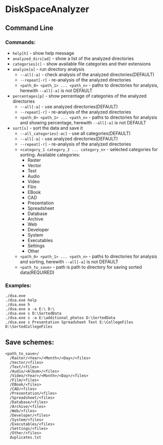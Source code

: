 # DiskSpaceAnalyzer

## Command Line
### Commands:
- `help[h]` - show help message
- `analyzed_dirs[ad]` - show a list of the analyzed directories
- `categories[c]` - show available file categories and their extensions
- `analyze[a]` - run directory analysis 
  - `--all[-a]` - check analysis of the analyzed directories(DEFAULT)
  - `--repeat[-r]` - re-analysis of the analyzed directories
  - `<path_0> <path_1> ... <path_n>` - paths to directories for analysis, herewith `--all[-a]` is not DEFAULT
- `percentages[p]` - show percentage of categories of the analyzed directories
  - `--all[-a]` - use analyzed directories(DEFAULT)
  - `--repeat[-r]` - re-analysis of the analyzed directories
  - `<path_0> <path_1> ... <path_n>` - paths to directories for analysis and showing percentage, herewith `--all[-a]` is not DEFAULT
- `sort[s]` - sort the data and save it
  - `--all_categories[-ac]` - use all categories(DEFAULT)
  - `--all[-a]` - use analyzed directories(DEFAULT)
  - `--repeat[-r]` - re-analysis of the analyzed directories
  - `<category_1 category_2 ... category_n>` - selected categories for sorting. Available categories:
    - Raster
    - Vector
    - Text
    - Audio
    - Video
    - Film
    - EBook
    - CAD
    - Presentation
    - Spreadsheet
    - Database
    - Archive
    - Web
    - Developer
    - System
    - Executables
    - Settings
    - Other
  - `<path_0> <path_1> ... <path_n>` - paths to directories for analysis and sorting, herewith `--all[-a]` is not DEFAULT
  -  `<path_to_save>` - path is path to directory for saving sorted data(REQUIRED)
### Examples:
```
./dsa.exe
./dsa.exe help
./dsa.exe h
./dsa.exe a -a E:\ D:\
./dsa.exe s D:\SortedData
./dsa.exe s -a E:\additional_photos D:\SortedData
./dsa.exe s Presentation Spreadsheet Text E:\CollegeFiles D:\SortedCollegeFiles
```
## Save schemes:
```
<path_to_save>/
  /Raster/<Year>/<Month>/<Day>/<files>
  /Vector/<files>
  /Text/<files>
  /Audio/<Album>/<files>
  /Video/<Year>/<Month>/<Day>/<files>
  /Film/<files>
  /EBook/<files>
  /CAD/<files>
  /Presentation/<files>
  /Spreadsheet/<files>
  /Database/<files>
  /Archive/<files>
  /Web/<files>
  /Developer/<files>
  /System/<files>
  /Executables/<files>
  /Settings/<files>
  /Other/<files>
  duplicates.txt
```